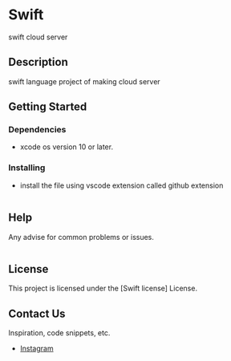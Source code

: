 # Swift
swift cloud server

## Description
swift language project of making cloud server

## Getting Started

### Dependencies

* xcode os version 10 or later.

### Installing

* install the file using vscode extension called github extension

```

```

## Help

Any advise for common problems or issues.
```

```


## License

This project is licensed under the [Swift license] License.

## Contact Us

Inspiration, code snippets, etc.
* [Instagram](https://www.instagram.com/jasonnhwrd/)
